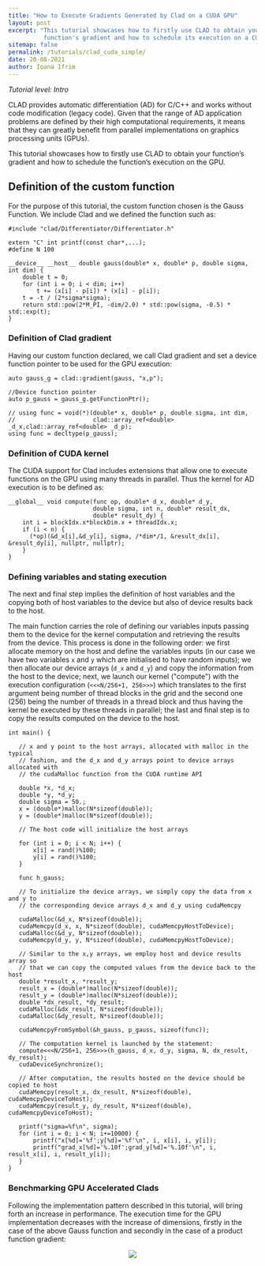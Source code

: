 ```yaml
---
title: "How to Execute Gradients Generated by Clad on a CUDA GPU"
layout: post
excerpt: "This tutorial showcases how to firstly use CLAD to obtain your
          function's gradient and how to schedule its execution on a CUDA GPU."
sitemap: false
permalink: /tutorials/clad_cuda_simple/
date: 20-08-2021
author: Ioana Ifrim
---
```


*Tutorial level: Intro*

CLAD provides automatic differentiation (AD) for C/C++ and works without code
modification (legacy code). Given that the range of AD application problems are
defined by their high computational requirements, it means that they can greatly
benefit from parallel implementations on graphics processing units (GPUs).

This tutorial showcases how to firstly use CLAD to obtain your function’s
gradient and how to schedule the function’s execution on the GPU.

## Definition of the custom function

For the purpose of this tutorial, the custom function chosen is the Gauss
Function. We include Clad and we defined the function such as:


```cuda
#include "clad/Differentiator/Differentiator.h"

extern "C" int printf(const char*,...);
#define N 100

__device__ __host__ double gauss(double* x, double* p, double sigma, int dim) {
    double t = 0;
    for (int i = 0; i < dim; i++)
        t += (x[i] - p[i]) * (x[i] - p[i]);
    t = -t / (2*sigma*sigma);
    return std::pow(2*M_PI, -dim/2.0) * std::pow(sigma, -0.5) * std::exp(t);
}
```


### Definition of Clad gradient

Having our custom function declared, we call Clad gradient and set a device function
pointer to be used for the GPU execution:


```cuda
auto gauss_g = clad::gradient(gauss, "x,p");

//Device function pointer
auto p_gauss = gauss_g.getFunctionPtr();

// using func = void(*)(double* x, double* p, double sigma, int dim, 
//                      clad::array_ref<double> _d_x,clad::array_ref<double> _d_p);
using func = decltype(p_gauss);
```


### Definition of CUDA kernel

The CUDA support for Clad includes extensions that allow one to execute functions
on the GPU using many threads in parallel. Thus the kernel for AD execution is to
be defined as:


```cuda
__global__ void compute(func op, double* d_x, double* d_y,
                        double sigma, int n, double* result_dx,
                        double* result_dy) {
    int i = blockIdx.x*blockDim.x + threadIdx.x;
    if (i < n) {
      (*op)(&d_x[i],&d_y[i], sigma, /*dim*/1, &result_dx[i], &result_dy[i], nullptr, nullptr);
    }
}
```


### Defining variables and stating execution

The next and final step implies the definition of host variables and the copying
both of host variables to the device but also of device results back to the host.

The main function carries the role of defining our variables inputs passing them
to the device for the kernel computation and retrieving the results from the
device. This process is done in the following order: we first allocate memory
on the host and define the variables inputs (in our case we have two variables
`x` and `y` which are initialised to have random inputs); we then allocate our
device arrays (`d_x` and `d_y`) and copy the information from the host to the
device; next, we launch our kernel ("compute") with the execution configuration
(`<<<N/256+1, 256>>>`) which translates to the first argument being number of
thread blocks in the grid and the second one (256) being the number of threads
in a thread block and thus having the kernel be executed by these threads in
parallel; the last and final step is to copy the results computed on the device
to the host.


```cuda
int main() {

   // x and y point to the host arrays, allocated with malloc in the typical
   // fashion, and the d_x and d_y arrays point to device arrays allocated with
   // the cudaMalloc function from the CUDA runtime API

   double *x, *d_x;
   double *y, *d_y;
   double sigma = 50.;
   x = (double*)malloc(N*sizeof(double));
   y = (double*)malloc(N*sizeof(double));

   // The host code will initialize the host arrays

   for (int i = 0; i < N; i++) {
       x[i] = rand()%100;
       y[i] = rand()%100;
   }

   func h_gauss;

   // To initialize the device arrays, we simply copy the data from x and y to
   // the corresponding device arrays d_x and d_y using cudaMemcpy

   cudaMalloc(&d_x, N*sizeof(double));
   cudaMemcpy(d_x, x, N*sizeof(double), cudaMemcpyHostToDevice);
   cudaMalloc(&d_y, N*sizeof(double));
   cudaMemcpy(d_y, y, N*sizeof(double), cudaMemcpyHostToDevice);

   // Similar to the x,y arrays, we employ host and device results array so
   // that we can copy the computed values from the device back to the host
   double *result_x, *result_y;
   result_x = (double*)malloc(N*sizeof(double));
   result_y = (double*)malloc(N*sizeof(double));
   double *dx_result, *dy_result;
   cudaMalloc(&dx_result, N*sizeof(double));
   cudaMalloc(&dy_result, N*sizeof(double));

   cudaMemcpyFromSymbol(&h_gauss, p_gauss, sizeof(func));

   // The computation kernel is launched by the statement:
   compute<<<N/256+1, 256>>>(h_gauss, d_x, d_y, sigma, N, dx_result, dy_result);
   cudaDeviceSynchronize();

   // After computation, the results hosted on the device should be copied to host
   cudaMemcpy(result_x, dx_result, N*sizeof(double), cudaMemcpyDeviceToHost);
   cudaMemcpy(result_y, dy_result, N*sizeof(double), cudaMemcpyDeviceToHost);

   printf("sigma=%f\n", sigma);
   for (int i = 0; i < N; i+=10000) {
       printf("x[%d]='%f';y[%d]='%f'\n", i, x[i], i, y[i]);
       printf("grad_x[%d]='%.10f';grad_y[%d]='%.10f'\n", i, result_x[i], i, result_y[i]);
   }
}
```

### Benchmarking GPU Accelerated Clads

Following the implementation pattern described in this tutorial, will bring
forth an increase in performance. The execution time for the GPU implementation
decreases with the increase of dimensions, firstly in the case of the above
Gauss function and secondly in the case of a product function gradient:

<div align=center style="max-width:1095px; margin:0 auto;">
  <img src="{{ site.url }}{{ site.baseurl }}/images/tutorials/clad_cuda_simple/clad_cuda_simple1.png"
  style="max-width:90%;"><br/>
 <p align="center">
  </p>
</div>

